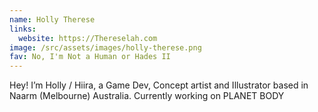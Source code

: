 ```yaml
---
name: Holly Therese
links:
  website: https://Thereselah.com
image: /src/assets/images/holly-therese.png
fav: No, I'm Not a Human or Hades II
---
```

Hey! I’m Holly / Hiira, a Game Dev, Concept artist and Illustrator based in Naarm (Melbourne) Australia. Currently working on PLANET BODY